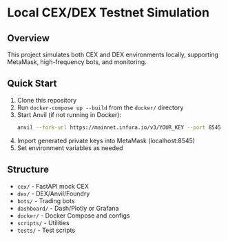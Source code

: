 # Local CEX/DEX Testnet Simulation

## Overview
This project simulates both CEX and DEX environments locally, supporting MetaMask, high-frequency bots, and monitoring.

## Quick Start
1. Clone this repository
2. Run `docker-compose up --build` from the `docker/` directory
3. Start Anvil (if not running in Docker):
   ```bash
   anvil --fork-url https://mainnet.infura.io/v3/YOUR_KEY --port 8545 --chain-id 31337 --auto-impersonate
   ```
4. Import generated private keys into MetaMask (localhost:8545)
5. Set environment variables as needed

## Structure
- `cex/` - FastAPI mock CEX
- `dex/` - DEX/Anvil/Foundry
- `bots/` - Trading bots
- `dashboard/` - Dash/Plotly or Grafana
- `docker/` - Docker Compose and configs
- `scripts/` - Utilities
- `tests/` - Test scripts
